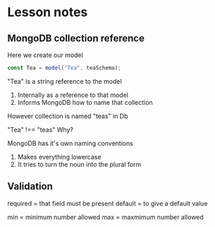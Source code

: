 # Lesson notes

## MongoDB collection reference

Here we create our model

```js
const Tea = model("Tea", teaSchema);
```

"Tea" is a string reference to the model
1. Internally as a reference to that model
2. Informs MongoDB how to name that collection

However collection is named "teas" in Db

"Tea" !== "teas" Why?

MongoDB has it's own naming conventions

1. Makes everything lowercase
2. It tries to turn the noun into the plural form


## Validation

required = that field must be present
default = to give a default value

min = minimum number allowed
max = maxmimum number allowed
